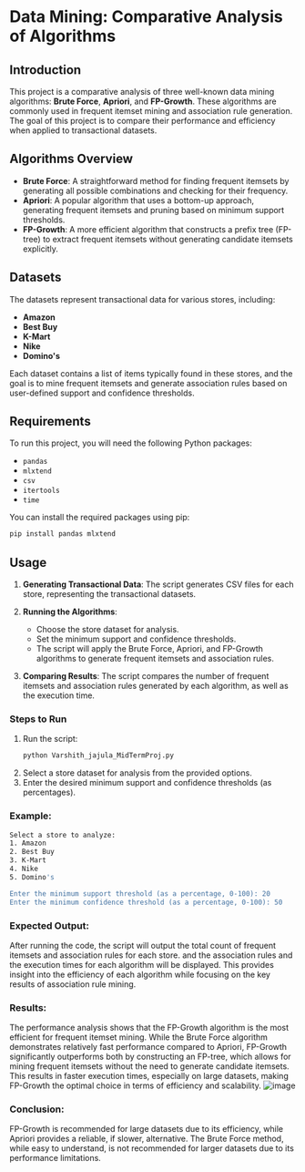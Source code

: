 # Data Mining: Comparative Analysis of Algorithms

## Introduction

This project is a comparative analysis of three well-known data mining algorithms: **Brute Force**, **Apriori**, and **FP-Growth**. These algorithms are commonly used in frequent itemset mining and association rule generation. The goal of this project is to compare their performance and efficiency when applied to transactional datasets.

## Algorithms Overview

- **Brute Force**: A straightforward method for finding frequent itemsets by generating all possible combinations and checking for their frequency.
- **Apriori**: A popular algorithm that uses a bottom-up approach, generating frequent itemsets and pruning based on minimum support thresholds.
- **FP-Growth**: A more efficient algorithm that constructs a prefix tree (FP-tree) to extract frequent itemsets without generating candidate itemsets explicitly.

## Datasets

The datasets represent transactional data for various stores, including:
- **Amazon**
- **Best Buy**
- **K-Mart**
- **Nike**
- **Domino's**

Each dataset contains a list of items typically found in these stores, and the goal is to mine frequent itemsets and generate association rules based on user-defined support and confidence thresholds.

## Requirements

To run this project, you will need the following Python packages:

- `pandas`
- `mlxtend`
- `csv`
- `itertools`
- `time`

You can install the required packages using pip:

```bash
pip install pandas mlxtend
```



## Usage

1. **Generating Transactional Data**: The script generates CSV files for each store, representing the transactional datasets.
   
2. **Running the Algorithms**:
   - Choose the store dataset for analysis.
   - Set the minimum support and confidence thresholds.
   - The script will apply the Brute Force, Apriori, and FP-Growth algorithms to generate frequent itemsets and association rules.

3. **Comparing Results**: The script compares the number of frequent itemsets and association rules generated by each algorithm, as well as the execution time.

### Steps to Run

1. Run the script:
   ```bash
   python Varshith_jajula_MidTermProj.py
   ```
2. Select a store dataset for analysis from the provided options.
3. Enter the desired minimum support and confidence thresholds (as percentages).

### Example:

```bash
Select a store to analyze:
1. Amazon
2. Best Buy
3. K-Mart
4. Nike
5. Domino's

Enter the minimum support threshold (as a percentage, 0-100): 20
Enter the minimum confidence threshold (as a percentage, 0-100): 50
```

### Expected Output:

After running the code, the script will output the total count of frequent itemsets and association rules for each store. and  the association rules and the execution times for each algorithm will be displayed. This provides insight into the efficiency of each algorithm while focusing on the key results of association rule mining.

### Results:

The performance analysis shows that the FP-Growth algorithm is the most efficient for frequent itemset mining. While the Brute Force algorithm demonstrates relatively fast performance compared to Apriori, FP-Growth significantly outperforms both by constructing an FP-tree, which allows for mining frequent itemsets without the need to generate candidate itemsets. This results in faster execution times, especially on large datasets, making FP-Growth the optimal choice in terms of efficiency and scalability.
![image](https://github.com/user-attachments/assets/d48d3527-1400-4ebe-acb4-9547f51174f5)


### Conclusion:
FP-Growth is recommended for large datasets due to its efficiency, while Apriori provides a reliable, if slower, alternative. The Brute Force method, while easy to understand, is not recommended for larger datasets due to its performance limitations.
